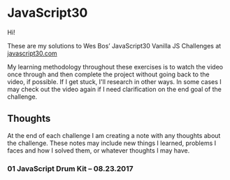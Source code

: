# JavaScript30

Hi!

These are my solutions to Wes Bos’ JavaScript30 Vanilla JS Challenges at [javascript30.com](https://javascript30.com)

My learning methodology throughout these exercises is to watch the video once through and then complete the project without going back to the video, if possible. If I get stuck, I'll research in other ways. In some cases I may check out the video again if I need clarification on the end goal of the challenge.

## Thoughts

At the end of each challenge I am creating a note with any thoughts about the challenge. These notes may include new things I learned, problems I faces and how I solved them, or whatever thoughts I may have.

### 01 JavaScript Drum Kit – 08.23.2017
